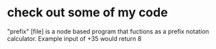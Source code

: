 # check out some of my code
"prefix" [file] is a node based program that fuctions as a prefix notation calculator. Example input of +35 would return 8 
